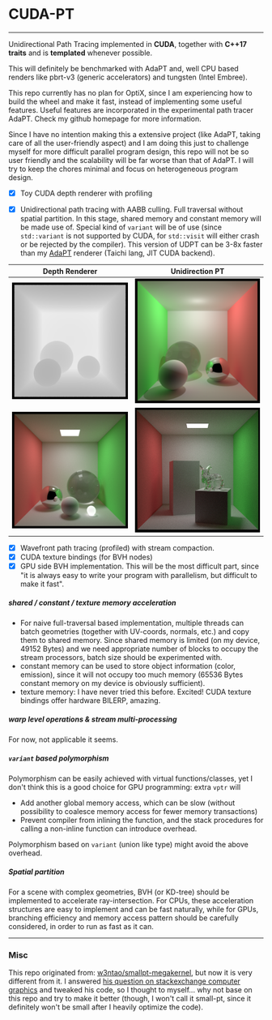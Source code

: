 # CUDA-PT
---

Unidirectional Path Tracing implemented in **CUDA**, together with **C++17 traits** and is **templated** whenever possible.

This will definitely be benchmarked with AdaPT and, well CPU based renders like pbrt-v3 (generic accelerators) and tungsten (Intel Embree).

This repo currently has no plan for OptiX, since I am experiencing how to build the wheel and make it fast, instead of implementing some useful features. Useful features are incorporated in the experimental path tracer AdaPT. Check my github homepage for more information.

Since I have no intention making this a extensive project (like AdaPT, taking care of all the user-friendly aspect) and I am doing this just to challenge myself for more difficult parallel program design, this repo will not be so user friendly and the scalability will be far worse than that of AdaPT. I will try to keep the chores minimal and focus on heterogeneous program design. 

- [x] Toy CUDA depth renderer with profiling

- [x] Unidirectional path tracing with AABB culling. Full traversal without spatial partition. In this stage, shared memory and constant memory will be made use of. Special kind of `variant` will be of use (since `std::variant` is not supported by CUDA, for `std::visit` will either crash or be rejected by the compiler). This version of UDPT can be 3-8x faster than my [AdaPT](https://github.com/Enigmatisms/AdaPT) renderer (Taichi lang, JIT CUDA backend).

|Depth Renderer|Unidirection PT|
|:--:|:--:|
|![](assets/depth-render.png)|![](assets/pt-render.png)|
|![](assets/render-balls.png)|![](assets/render-bunny.png)|

- [x] Wavefront path tracing (profiled) with stream compaction.
- [x] CUDA texture bindings (for BVH nodes)
- [x] GPU side BVH implementation. This will be the most difficult part, since "it is always easy to write your program with parallelism, but difficult to make it fast".

##### shared / constant / texture memory acceleration

- For naive full-traversal based implementation, multiple threads can batch geometries (together with UV-coords, normals, etc.) and copy them to shared memory. Since shared memory is limited (on my device, 49152 Bytes) and we need appropriate number of blocks to occupy the stream processors, batch size should be experimented with.
- constant memory can be used to store object information (color, emission), since it will not occupy too much memory (65536 Bytes constant memory on my device is obviously sufficient).
- texture memory: I have never tried this before. Excited! CUDA texture bindings offer hardware BILERP, amazing.

##### warp level operations & stream multi-processing

For now, not applicable it seems.

##### `variant` based polymorphism

Polymorphism can be easily achieved with virtual functions/classes, yet I don't think this is a good choice for GPU programming: extra `vptr` will 

- Add another global memory access, which can be slow (without possibility to coalesce memory access for fewer memory transactions) 
- Prevent compiler from inlining the function, and the stack procedures for calling a non-inline function can introduce overhead.

Polymorphism based on `variant` (union like type) might avoid the above overhead.

##### Spatial partition

For a scene with complex geometries, BVH (or KD-tree) should be implemented to accelerate ray-intersection. For CPUs, these acceleration structures are easy to implement and can be fast naturally, while for GPUs, branching efficiency and memory access pattern should be carefully considered, in order to run as fast as it can.

---

### Misc

This repo originated from: [w3ntao/smallpt-megakernel](https://github.com/w3ntao/smallpt-megakernel), but now it is very different from it. I answered [his question on stackexchange computer graphics](https://computergraphics.stackexchange.com/questions/14000/why-is-my-ray-tracer-not-accelerated-by-cuda/14003#14003) and tweaked his code, so I thought to myself... why not base on this repo and try to make it better (though, I won't call it small-pt, since it definitely won't be small after I heavily optimize the code).
